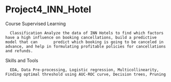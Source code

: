 # Project4_INN_Hotel

Course Supervised Learning 

      Classification Analyze the data of INN Hotels to find which factors have a high influence on booking cancellations, build a predictive model that can       predict which booking is going to be canceled in advance, and help in formulating profitable policies for cancellations and refunds. 

Skills and Tools 

      EDA, Data Pre-processing, Logistic regression, Multicollinearity, Finding optimal threshold using AUC-ROC curve, Decision trees, Pruning
